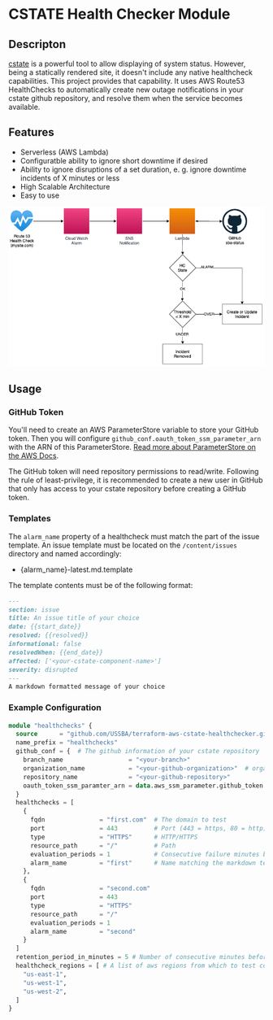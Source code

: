 # CSTATE Health Checker Module

## Descripton

[cstate](https://github.com/cstate/cstate) is a powerful tool to allow displaying of system status.  However, being a statically rendered site, it doesn't include any native healthcheck capabilities.  This project provides that capability.  It uses AWS Route53 HealthChecks to automatically create new outage notifications in your cstate github repository, and resolve them when the service becomes available.

## Features

* Serverless (AWS Lambda)
* Configuratble ability to ignore short downtime if desired
* Ability to ignore disruptions of a set duration, e. g. ignore downtime incidents of X minutes or less
* High Scalable Architecture
* Easy to use

![cstate workflow](diagram.png)

## Usage

### GitHub Token

You'll need to create an AWS ParameterStore variable to store your GitHub token.  Then you will configure `github_conf.oauth_token_ssm_parameter_arn` with the ARN of this ParameterStore.  [Read more about ParameterStore on the AWS Docs](https://docs.aws.amazon.com/systems-manager/latest/userguide/systems-manager-parameter-store.html).

The GitHub token will need repository permissions to read/write.  Following the rule of least-privilege, it is recommended to create a new user in GitHub that only has access to your cstate repository before creating a GitHub token.

### Templates

The `alarm_name` property of a healthcheck must match the part of the issue template. An issue template must be located on the `/content/issues` directory and named accordingly:

* {alarm_name}-latest.md.template

The template contents must be of the following format:

```markdown
---
section: issue
title: An issue title of your choice
date: {{start_date}}
resolved: {{resolved}}
informational: false
resolvedWhen: {{end_date}}
affected: ['<your-cstate-component-name>']
severity: disrupted
---
A markdown formatted message of your choice
```

### Example Configuration

```terraform
module "healthchecks" {
  source      = "github.com/USSBA/terraform-aws-cstate-healthchecker.git"
  name_prefix = "healthchecks"
  github_conf = {  # The github information of your cstate repository
    branch_name                  = "<your-branch>"
    organization_name            = "<your-github-organization>"  # organization or github user
    repository_name              = "<your-github-repository>"
    oauth_token_ssm_paramter_arn = data.aws_ssm_parameter.github_token.arn
  }
  healthchecks = [
    {
      fqdn               = "first.com"  # The domain to test
      port               = 443          # Port (443 = https, 80 = http)
      type               = "HTTPS"      # HTTP/HTTPS
      resource_path      = "/"          # Path
      evaluation_periods = 1            # Consecutive failure minutes before reporting an outage.
      alarm_name         = "first"      # Name matching the markdown template filename above.  "first" will update "first-latest.md.template"
    },
    {
      fqdn               = "second.com"
      port               = 443
      type               = "HTTPS"
      resource_path      = "/"
      evaluation_periods = 1
      alarm_name         = "second"
    }
  ]
  retention_period_in_minutes = 5 # Number of consecutive minutes before incident should persit in history; otherwise considered acceptable downtime and incident will be removed as a result
  healthcheck_regions = [ # A list of aws regions from which to test connectivity
    "us-east-1",
    "us-west-1",
    "us-west-2",
  ]
}
```
